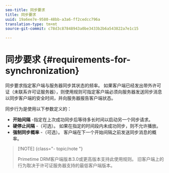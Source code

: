 ```yaml
---
seo-title: 同步要求
title: 同步要求
uuid: 19a6ee7e-9580-48bb-a3a6-ff2cedcc796a
translation-type: tm+mt
source-git-commit: c78d3c87848943a0be3433b2b6a543822a7e1c15

---
```



# 同步要求 {#requirements-for-synchronization}

同步要求指定客户端与服务器同步其状态的频率。 如果客户端已经发出带外许可证（未联系许可证服务器），则使用规则可指定客户端必须向服务器发送同步消息以同步客户端的安全时间，并向服务器报告客户端状态。

同步行为是使用以下参数定义的：

* **开始间隔** -指定在上次成功同步后等待多长时间以启动另一个同步请求。
* **硬停止间隔** -（可选）。 如果在指定的时间段内未成功同步，则不允许播放。
* **强制同步概率** -（可选）。 客户端在下一个开始间隔之前发送同步消息的概率。

>[!NOTE] {class=&quot;- topic/note &quot;}
>
>Primetime DRM客户端版本3.0或更高版本支持此使用规则。 旧客户端上的行为取决于许可证服务器支持的最低客户端版本。

